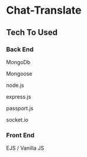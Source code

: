 # Chat-Translate

## Tech To Used
### Back End

MongoDb

Mongoose

node.js

express.js

passport.js

socket.io

### Front End
EJS / Vanilla JS
